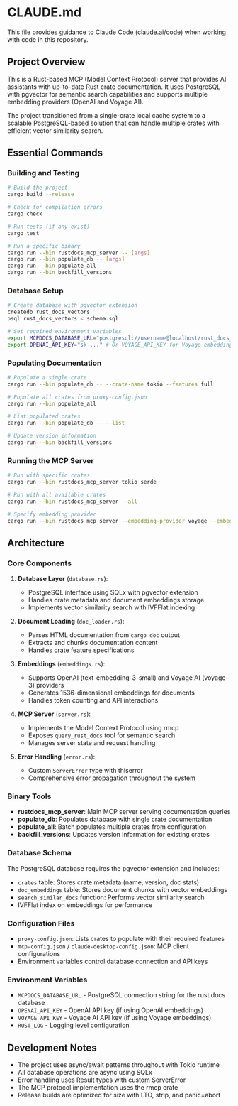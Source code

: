 # CLAUDE.md

This file provides guidance to Claude Code (claude.ai/code) when working with code in this repository.

## Project Overview

This is a Rust-based MCP (Model Context Protocol) server that provides AI assistants with up-to-date Rust crate documentation. It uses PostgreSQL with pgvector for semantic search capabilities and supports multiple embedding providers (OpenAI and Voyage AI).

The project transitioned from a single-crate local cache system to a scalable PostgreSQL-based solution that can handle multiple crates with efficient vector similarity search.

## Essential Commands

### Building and Testing
```bash
# Build the project
cargo build --release

# Check for compilation errors
cargo check

# Run tests (if any exist)
cargo test

# Run a specific binary
cargo run --bin rustdocs_mcp_server -- [args]
cargo run --bin populate_db -- [args]
cargo run --bin populate_all
cargo run --bin backfill_versions
```

### Database Setup
```bash
# Create database with pgvector extension
createdb rust_docs_vectors
psql rust_docs_vectors < schema.sql

# Set required environment variables
export MCPDOCS_DATABASE_URL="postgresql://username@localhost/rust_docs_vectors"
export OPENAI_API_KEY="sk-..." # Or VOYAGE_API_KEY for Voyage embeddings
```

### Populating Documentation
```bash
# Populate a single crate
cargo run --bin populate_db -- --crate-name tokio --features full

# Populate all crates from proxy-config.json
cargo run --bin populate_all

# List populated crates
cargo run --bin populate_db -- --list

# Update version information
cargo run --bin backfill_versions
```

### Running the MCP Server
```bash
# Run with specific crates
cargo run --bin rustdocs_mcp_server tokio serde

# Run with all available crates
cargo run --bin rustdocs_mcp_server --all

# Specify embedding provider
cargo run --bin rustdocs_mcp_server --embedding-provider voyage --embedding-model voyage-3 tokio
```

## Architecture

### Core Components

1. **Database Layer** (`database.rs`): 
   - PostgreSQL interface using SQLx with pgvector extension
   - Handles crate metadata and document embeddings storage
   - Implements vector similarity search with IVFFlat indexing

2. **Document Loading** (`doc_loader.rs`):
   - Parses HTML documentation from `cargo doc` output
   - Extracts and chunks documentation content
   - Handles crate feature specifications

3. **Embeddings** (`embeddings.rs`):
   - Supports OpenAI (text-embedding-3-small) and Voyage AI (voyage-3) providers
   - Generates 1536-dimensional embeddings for documents
   - Handles token counting and API interactions

4. **MCP Server** (`server.rs`):
   - Implements the Model Context Protocol using rmcp
   - Exposes `query_rust_docs` tool for semantic search
   - Manages server state and request handling

5. **Error Handling** (`error.rs`):
   - Custom `ServerError` type with thiserror
   - Comprehensive error propagation throughout the system

### Binary Tools

- **rustdocs_mcp_server**: Main MCP server serving documentation queries
- **populate_db**: Populates database with single crate documentation
- **populate_all**: Batch populates multiple crates from configuration
- **backfill_versions**: Updates version information for existing crates

### Database Schema

The PostgreSQL database requires the pgvector extension and includes:
- `crates` table: Stores crate metadata (name, version, doc stats)
- `doc_embeddings` table: Stores document chunks with vector embeddings
- `search_similar_docs` function: Performs vector similarity search
- IVFFlat index on embeddings for performance

### Configuration Files

- `proxy-config.json`: Lists crates to populate with their required features
- `mcp-config.json` / `claude-desktop-config.json`: MCP client configurations
- Environment variables control database connection and API keys

### Environment Variables

- `MCPDOCS_DATABASE_URL` - PostgreSQL connection string for the rust docs database
- `OPENAI_API_KEY` - OpenAI API key (if using OpenAI embeddings)
- `VOYAGE_API_KEY` - Voyage AI API key (if using Voyage embeddings)
- `RUST_LOG` - Logging level configuration

## Development Notes

- The project uses async/await patterns throughout with Tokio runtime
- All database operations are async using SQLx
- Error handling uses Result types with custom ServerError
- The MCP protocol implementation uses the rmcp crate
- Release builds are optimized for size with LTO, strip, and panic=abort